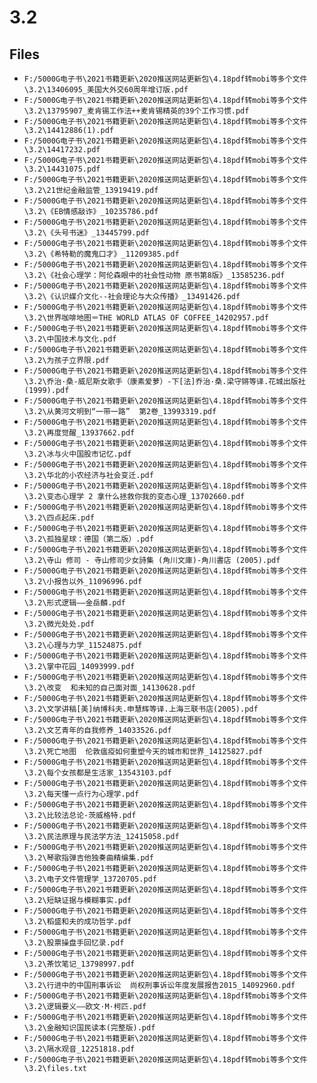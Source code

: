 # 3.2

## Files

- `F:/5000G电子书\2021书籍更新\2020推送网站更新包\4.18pdf转mobi等多个文件\3.2\13406095_美国大外交60周年增订版.pdf`
- `F:/5000G电子书\2021书籍更新\2020推送网站更新包\4.18pdf转mobi等多个文件\3.2\13795907_麦肯锡工作法++麦肯锡精英的39个工作习惯.pdf`
- `F:/5000G电子书\2021书籍更新\2020推送网站更新包\4.18pdf转mobi等多个文件\3.2\14412886(1).pdf`
- `F:/5000G电子书\2021书籍更新\2020推送网站更新包\4.18pdf转mobi等多个文件\3.2\14417232.pdf`
- `F:/5000G电子书\2021书籍更新\2020推送网站更新包\4.18pdf转mobi等多个文件\3.2\14431075.pdf`
- `F:/5000G电子书\2021书籍更新\2020推送网站更新包\4.18pdf转mobi等多个文件\3.2\21世纪金融监管_13919419.pdf`
- `F:/5000G电子书\2021书籍更新\2020推送网站更新包\4.18pdf转mobi等多个文件\3.2\《EB情感敲诈》_10235786.pdf`
- `F:/5000G电子书\2021书籍更新\2020推送网站更新包\4.18pdf转mobi等多个文件\3.2\《头号书迷》_13445799.pdf`
- `F:/5000G电子书\2021书籍更新\2020推送网站更新包\4.18pdf转mobi等多个文件\3.2\《希特勒的魔鬼口才》_11209385.pdf`
- `F:/5000G电子书\2021书籍更新\2020推送网站更新包\4.18pdf转mobi等多个文件\3.2\《社会心理学：阿伦森眼中的社会性动物 原书第8版》_13585236.pdf`
- `F:/5000G电子书\2021书籍更新\2020推送网站更新包\4.18pdf转mobi等多个文件\3.2\《认识媒介文化--社会理论与大众传播》_13491426.pdf`
- `F:/5000G电子书\2021书籍更新\2020推送网站更新包\4.18pdf转mobi等多个文件\3.2\世界咖啡地图＝THE WORLD ATLAS OF COFFEE_14202957.pdf`
- `F:/5000G电子书\2021书籍更新\2020推送网站更新包\4.18pdf转mobi等多个文件\3.2\中国技术与文化.pdf`
- `F:/5000G电子书\2021书籍更新\2020推送网站更新包\4.18pdf转mobi等多个文件\3.2\为孩子立界限.pdf`
- `F:/5000G电子书\2021书籍更新\2020推送网站更新包\4.18pdf转mobi等多个文件\3.2\乔治·桑-威尼斯女歌手（康素爱萝）-下[法]乔治·桑.梁守锵等译.花城出版社(1999).pdf`
- `F:/5000G电子书\2021书籍更新\2020推送网站更新包\4.18pdf转mobi等多个文件\3.2\从黄河文明到“一带一路”  第2卷_13993319.pdf`
- `F:/5000G电子书\2021书籍更新\2020推送网站更新包\4.18pdf转mobi等多个文件\3.2\再度觉醒_13937662.pdf`
- `F:/5000G电子书\2021书籍更新\2020推送网站更新包\4.18pdf转mobi等多个文件\3.2\冰与火中国股市记忆.pdf`
- `F:/5000G电子书\2021书籍更新\2020推送网站更新包\4.18pdf转mobi等多个文件\3.2\华北的小农经济与社会变迁.pdf`
- `F:/5000G电子书\2021书籍更新\2020推送网站更新包\4.18pdf转mobi等多个文件\3.2\变态心理学 2 拿什么拯救你我的变态心理_13702660.pdf`
- `F:/5000G电子书\2021书籍更新\2020推送网站更新包\4.18pdf转mobi等多个文件\3.2\四点起床.pdf`
- `F:/5000G电子书\2021书籍更新\2020推送网站更新包\4.18pdf转mobi等多个文件\3.2\孤独星球：德国（第二版）.pdf`
- `F:/5000G电子书\2021书籍更新\2020推送网站更新包\4.18pdf转mobi等多个文件\3.2\寺山 修司 - 寺山修司少女詩集 (角川文庫)-角川書店 (2005).pdf`
- `F:/5000G电子书\2021书籍更新\2020推送网站更新包\4.18pdf转mobi等多个文件\3.2\小报告以外_11096996.pdf`
- `F:/5000G电子书\2021书籍更新\2020推送网站更新包\4.18pdf转mobi等多个文件\3.2\形式逻辑——金岳麟.pdf`
- `F:/5000G电子书\2021书籍更新\2020推送网站更新包\4.18pdf转mobi等多个文件\3.2\微光处处.pdf`
- `F:/5000G电子书\2021书籍更新\2020推送网站更新包\4.18pdf转mobi等多个文件\3.2\心理与力学_11524875.pdf`
- `F:/5000G电子书\2021书籍更新\2020推送网站更新包\4.18pdf转mobi等多个文件\3.2\掌中花园_14093999.pdf`
- `F:/5000G电子书\2021书籍更新\2020推送网站更新包\4.18pdf转mobi等多个文件\3.2\改变  和未知的自己面对面_14130628.pdf`
- `F:/5000G电子书\2021书籍更新\2020推送网站更新包\4.18pdf转mobi等多个文件\3.2\文学讲稿[美]纳博科夫.申慧辉等译.上海三联书店(2005).pdf`
- `F:/5000G电子书\2021书籍更新\2020推送网站更新包\4.18pdf转mobi等多个文件\3.2\文艺青年的自我修养_14033526.pdf`
- `F:/5000G电子书\2021书籍更新\2020推送网站更新包\4.18pdf转mobi等多个文件\3.2\死亡地图  伦敦瘟疫如何重塑今天的城市和世界_14125827.pdf`
- `F:/5000G电子书\2021书籍更新\2020推送网站更新包\4.18pdf转mobi等多个文件\3.2\每个女孩都是生活家_13543103.pdf`
- `F:/5000G电子书\2021书籍更新\2020推送网站更新包\4.18pdf转mobi等多个文件\3.2\每天懂一点行为心理学.pdf`
- `F:/5000G电子书\2021书籍更新\2020推送网站更新包\4.18pdf转mobi等多个文件\3.2\比较法总论-茨威格特.pdf`
- `F:/5000G电子书\2021书籍更新\2020推送网站更新包\4.18pdf转mobi等多个文件\3.2\民法原理与民法学方法_12415058.pdf`
- `F:/5000G电子书\2021书籍更新\2020推送网站更新包\4.18pdf转mobi等多个文件\3.2\琴歌指弹吉他独奏曲精编集.pdf`
- `F:/5000G电子书\2021书籍更新\2020推送网站更新包\4.18pdf转mobi等多个文件\3.2\电子文件管理学_13720705.pdf`
- `F:/5000G电子书\2021书籍更新\2020推送网站更新包\4.18pdf转mobi等多个文件\3.2\短缺证据与模糊事实.pdf`
- `F:/5000G电子书\2021书籍更新\2020推送网站更新包\4.18pdf转mobi等多个文件\3.2\稻盛和夫的成功哲学.pdf`
- `F:/5000G电子书\2021书籍更新\2020推送网站更新包\4.18pdf转mobi等多个文件\3.2\股票操盘手回忆录.pdf`
- `F:/5000G电子书\2021书籍更新\2020推送网站更新包\4.18pdf转mobi等多个文件\3.2\茶饮笔记_13798997.pdf`
- `F:/5000G电子书\2021书籍更新\2020推送网站更新包\4.18pdf转mobi等多个文件\3.2\行进中的中国刑事诉讼  尚权刑事诉讼年度发展报告2015_14092960.pdf`
- `F:/5000G电子书\2021书籍更新\2020推送网站更新包\4.18pdf转mobi等多个文件\3.2\逻辑要义——欧文·M·柯匹.pdf`
- `F:/5000G电子书\2021书籍更新\2020推送网站更新包\4.18pdf转mobi等多个文件\3.2\金融知识国民读本(完整版).pdf`
- `F:/5000G电子书\2021书籍更新\2020推送网站更新包\4.18pdf转mobi等多个文件\3.2\隔水观音_12251818.pdf`
- `F:/5000G电子书\2021书籍更新\2020推送网站更新包\4.18pdf转mobi等多个文件\3.2\files.txt`
